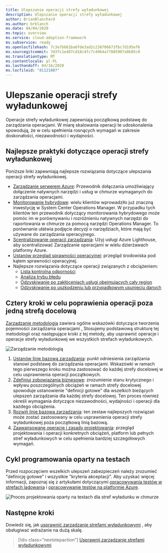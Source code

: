 ```yaml
---
title: Ulepszanie operacji strefy wyładunkowej
description: Ulepszanie operacji strefy wyładunkowej
author: BrianBlanchard
ms.author: brblanch
ms.date: 04/04/2020
ms.topic: overview
ms.service: cloud-adoption-framework
ms.subservice: ready
ms.openlocfilehash: 7c3e7bb61ba6fde3ad2c236706673fbc7d195ef6
ms.sourcegitcommit: 7d3fc1e407cd18c4fc7c4964a77885907a9b85c0
ms.translationtype: MT
ms.contentlocale: pl-PL
ms.lasthandoff: 04/16/2020
ms.locfileid: "81121807"
---
```

# <a name="improve-landing-zone-operations"></a>Ulepszanie operacji strefy wyładunkowej

Operacje strefy wyładunkowej zapewniają początkową podstawę do zarządzania operacjami. W miarę skalowania operacji te udoskonalenia spowodują, że w celu spełnienia rosnących wymagań w zakresie doskonałości, niezawodności i wydajności.

## <a name="landing-zone-operations-best-practices"></a>Najlepsze praktyki dotyczące operacji strefy wyładunkowej

Poniższe linki zapewniają najlepsze rozwiązania dotyczące ulepszania operacji strefy wyładunkowej.

- [Zarządzanie serwerem Azure](../../manage/azure-server-management/index.md): Przewodnik dołączania umożliwiający dołączenie natywnych narzędzi i usług w chmurze wymaganych do zarządzania operacjami.
- [Monitorowanie hybrydowe](../../manage/monitor/index.md): wielu klientów wprowadziło już znaczną inwestycję w System Center Operations Manager. W przypadku tych klientów ten przewodnik dotyczący monitorowania hybrydowego może pomóc im w porównywaniu i rozróżnieniu natywnych narzędzi do raportowania w chmurze za pomocą narzędzi Operations Manager. To porównanie ułatwia podjęcie decyzji o narzędziach, które mają być używane do zarządzania operacyjnego.
- [Scentralizowanie operacji zarządzania](../../manage/centralize-operations.md): Użyj usługi Azure Lighthouse, aby scentralizować Zarządzanie operacjami w wielu dzierżawach platformy Azure.
- [Ustanów przegląd sprawności operacyjnej](../../manage/operational-fitness-review.md): przegląd środowiska pod kątem sprawności operacyjnej.
- Najlepsze rozwiązania dotyczące operacji związanych z obciążeniem:
  - [Lista kontrolna odporności](https://docs.microsoft.com/azure/architecture/checklist/resiliency-per-service?toc=https://docs.microsoft.com/azure/cloud-adoption-framework/toc.json&bc=https://docs.microsoft.com/azure/cloud-adoption-framework/_bread/toc.json)
  - [Analiza trybu błędu](https://docs.microsoft.com/azure/architecture/resiliency/failure-mode-analysis?toc=https://docs.microsoft.com/azure/cloud-adoption-framework/toc.json&bc=https://docs.microsoft.com/azure/cloud-adoption-framework/_bread/toc.json)
  - [Odzyskiwanie po zakłóceniach usługi obejmujących cały region](https://docs.microsoft.com/azure/architecture/resiliency/recovery-loss-azure-region?toc=https://docs.microsoft.com/azure/cloud-adoption-framework/toc.json&bc=https://docs.microsoft.com/azure/cloud-adoption-framework/_bread/toc.json)
  - [Odzyskiwanie po uszkodzeniu lub przypadkowym usunięciu danych](https://docs.microsoft.com/azure/architecture/framework/resiliency/data-management?toc=https://docs.microsoft.com/azure/cloud-adoption-framework/toc.json&bc=https://docs.microsoft.com/azure/cloud-adoption-framework/_bread/toc.json)

## <a name="four-steps-to-improve-operations-beyond-a-single-landing-zone"></a>Cztery kroki w celu poprawienia operacji poza jedną strefą docelową

[Zarządzanie metodologią](../../manage/index.md) zawiera ogólne wskazówki dotyczące tworzenia pojemności zarządzania operacjami [.](../../manage/index.md) Stosujemy podstawową strukturę tej metodologii oraz następujące kroki z tej metody, aby usprawnić operacje i operacje strefy wyładunkowej we wszystkich strefach wyładunkowych.

![Zarządzanie metodologią](../../_images/manage/caf-manage.png)

1. [Ustanów linię bazową zarządzania](../../manage/azure-server-management/index.md): punkt odniesienia zarządzania stanowi podstawę do zarządzania operacjami. Wskazówki w ramach tego pierwszego kroku można zastosować do każdej strefy docelowej w celu usprawnienia operacji początkowych.
2. [Zdefiniuj zobowiązania biznesowe](../../manage/considerations/business-alignment.md): zrozumienie stanu krytycznego i wpływu poszczególnych obciążeń w ramach strefy docelowej spowoduje ustanowienie "definicji gotowe" dla wszelkich bieżących ulepszeń zarządzania dla każdej strefy docelowej. Ten proces również określi wymagania dotyczące niezawodności, wydajności i operacji dla każdego obciążenia.
3. [Rozwiń linię bazową zarządzania](../../manage/best-practices.md): ten zestaw najlepszych rozwiązań może zostać zastosowany w celu usprawnienia operacji strefy wyładunkowej poza początkową linią bazową.
4. [Zaawansowane operacje i zasady projektowania](../../manage/design-principles.md): przegląd projektowania i operacji konkretnych obciążeń, platform lub pełnych stref wyładunkowych w celu spełnienia bardziej szczegółowych wymagań.

## <a name="test-driven-development-cycle"></a>Cykl programowania oparty na testach

Przed rozpoczęciem wszelkich ulepszeń zabezpieczeń należy zrozumieć "definicję gotowe" i wszystkie "kryteria akceptacji". Aby uzyskać więcej informacji, zapoznaj się z artykułami dotyczącymi [opracowywania testów w strefach lądowania](./test-driven-development.md) i [opracowywanie testów na platformie Azure](./azure-test-driven-development.md).

![Proces projektowania oparty na testach dla stref wyładunku w chmurze](../../_images/ready/test-driven-development-process.png)

## <a name="next-steps"></a>Następne kroki

Dowiedz się, jak [usprawnić zarządzanie strefami wyładunkowymi](./landing-zone-governance.md) , aby obsługiwać wdrażanie na dużą skalę.

> [!div class="nextstepaction"]
> [Usprawnij zarządzanie strefami wyładunkowymi](./landing-zone-governance.md)
